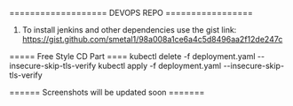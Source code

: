 =================== DEVOPS REPO =================
1. To install jenkins and other dependencies use the gist link:
https://gist.github.com/smetal1/98a008a1ce6a4c5d8496aa2f12de247c


===== Free Style CD Part ====
kubectl delete -f deployment.yaml --insecure-skip-tls-verify
kubectl apply -f deployment.yaml --insecure-skip-tls-verify


====== Screenshots will be updated soon =======